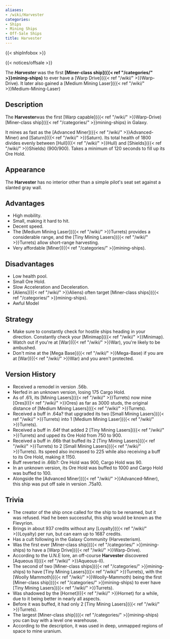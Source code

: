```yaml
---
aliases:
- /wiki/Harvester
categories:
- Ships
- Mining Ships
- Off-Sale Ships
title: Harvester
---  
```


{{< shipInfobox >}}   

{{< notices/offsale >}} 

The **_Harvester_** was the first **[Miner-class ship]({{< ref "/categories/" >}}mining-ships)** to ever have a [Warp Drive]({{< ref "/wiki/" >}}Warp-Drive). It later also gained a [Medium Mining Laser]({{< ref "/wiki/" >}}Medium-Mining-Laser) 

## Description

The **Harvester**was the first [Warp capable]({{< ref "/wiki/" >}}Warp-Drive) [Miner-class ship]({{< ref "/categories/" >}}mining-ships) in Galaxy.

It mines as fast as the [Advanced Miner]({{< ref "/wiki/" >}}Advanced-Miner) and [Saturn]({{< ref "/wiki/" >}}Saturn). Its total health of 1800 divides evenly between [Hull]({{< ref "/wiki/" >}}Hull) and [Shields]({{< ref "/wiki/" >}}Shields) (900/900). Takes a minimum of 120 seconds to fill up its Ore Hold.

## Appearance

The **Harvester** has no interior other than a simple pilot's seat set against a slanted gray wall.

## Advantages

- High mobility.
- Small, making it hard to hit.
- Decent speed.
- The [Medium Mining Laser]({{< ref "/wiki/" >}}Turrets) provides a considerable range, and the [Tiny Mining Lasers]({{< ref "/wiki/" >}}Turrets) allow short-range harvesting.
- Very affordable [Miner]({{< ref "/categories/" >}}mining-ships).

## Disadvantages

- Low health pool.
- Small Ore Hold.
- Slow Acceleration and Deceleration.
- [Aliens]({{< ref "/wiki/" >}}Aliens) often target [Miner-class ships]({{< ref "/categories/" >}}mining-ships).
- Awful Model

## Strategy

- Make sure to constantly check for hostile ships heading in your direction. Constantly check your [Minimap]({{< ref "/wiki/" >}}Minimap).
- Watch out if you're at [War]({{< ref "/wiki/" >}}War), you're likely to be ambushed.
- Don't mine at the [Mega Base]({{< ref "/wiki/" >}}Mega-Base) if you are at [War]({{< ref "/wiki/" >}}War) and you aren't protected.

## Version History 

- Received a remodel in version .56b.
- Nerfed in an unknown version, losing 175 Cargo Hold.
- As of .61i, its [Mining Lasers]({{< ref "/wiki/" >}}Turrets) now mine [Ores]({{< ref "/wiki/" >}}Ores) as far as 3000 studs, the original distance of [Medium Mining Lasers]({{< ref "/wiki/" >}}Turrets).
- Received a buff in .64a? that upgraded its two [Small Mining Lasers]({{< ref "/wiki/" >}}Turrets) into 1 [Medium Mining Laser]({{< ref "/wiki/" >}}Turrets).
- Received a buff in .64f that added 2 [Tiny Mining Lasers]({{< ref "/wiki/" >}}Turrets) and upped its Ore Hold from 750 to 900.
- Received a buff in .66b that buffed its 2 [Tiny Mining Lasers]({{< ref "/wiki/" >}}Turrets) to 2 [Small Mining Lasers]({{< ref "/wiki/" >}}Turrets). Its speed also increased to 225 while also receiving a buff to its Ore Hold, making it 1150.
- Buff reverted in .66b?: Ore Hold was 900, Cargo Hold was 90.
- In an unknown version, its Ore Hold was buffed to 1000 and Cargo Hold was buffed to 100.
- Alongside the [Advanced Miner]({{< ref "/wiki/" >}}Advanced-Miner), this ship was put off sale in version .75a10.

## Trivia

- The creator of the ship once called for the ship to be renamed, but it was refused. Had he been successful, this ship would be known as the Flevyrion.
- Brings in about 937 credits without any [Loyalty]({{< ref "/wiki/" >}}Loyalty) per run, but can earn up to 1687 credits.
- Has a cult following in the Galaxy Community (Harvesterism).
- Was the first ever [Miner-class ship]({{< ref "/categories/" >}}mining-ships) to have a [Warp Drive]({{< ref "/wiki/" >}}Warp-Drive).
- According to the U.N.E lore, an off-course **Harvester** discovered [Aqueous ll]({{< ref "/wiki/" >}}Aqueous-II).
- The second of two [Miner-class ships]({{< ref "/categories/" >}}mining-ships) to have [Tiny Mining Lasers]({{< ref "/wiki/" >}}Turrets), with the [Woolly Mammoth]({{< ref "/wiki/" >}}Woolly-Mammoth) being the first [Miner-class ship]({{< ref "/categories/" >}}mining-ships) to ever have [Tiny Mining Lasers]({{< ref "/wiki/" >}}Turrets).
- Was shadowed by the [Hornet]({{< ref "/wiki/" >}}Hornet) for a while, due to it being better in nearly all aspects.
- Before it was buffed, it had only 2 [Tiny Mining Lasers]({{< ref "/wiki/" >}}Turrets).
- The largest [Miner-class ship]({{< ref "/categories/" >}}mining-ships) you can buy with a level one warehouse.
- According to the description, it was used in deep, unmapped regions of space to mine uranium.